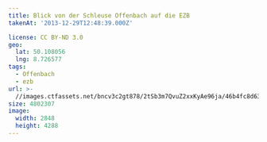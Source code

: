 ```yaml
---
title: Blick von der Schleuse Offenbach auf die EZB
takenAt: '2013-12-29T12:48:39.000Z'

license: CC BY-ND 3.0
geo:
  lat: 50.108056
  lng: 8.726577
tags:
  - Offenbach
  - ezb
url: >-
  //images.ctfassets.net/bncv3c2gt878/2tSb3m7QvuZ2xxKyAe96ja/46b4fc8d633653c11acbbfe3064f9f91/blick-von-der-schleuse-offenbach-auf-die-ezb_11625070665_o
size: 4802307
image:
  width: 2848
  height: 4288
---
```

